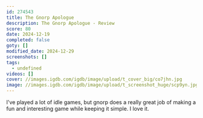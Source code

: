 ```yaml
---
id: 274543
title: The Gnorp Apologue
description: The Gnorp Apologue - Review
score: 80
date: 2024-12-19
completed: false
goty: []
modified_date: 2024-12-29
screenshots: []
tags:
  - undefined
videos: []
cover: //images.igdb.com/igdb/image/upload/t_cover_big/co7jhn.jpg
image: //images.igdb.com/igdb/image/upload/t_screenshot_huge/scp9yn.jpg
---
```

I've played a lot of idle games, but gnorp does a really great job of making a fun and interesting game while keeping it simple. I love it.